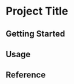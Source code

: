 # Project Title
<!-- プロジェクトの概要 -->


## Getting Started
<!-- プロジェクトの始め方 -->


## Usage
<!-- プロジェクトの使い方 -->


## Reference
<!-- 参考にしたサイト -->

